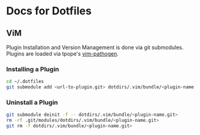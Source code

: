# Docs for Dotfiles

## ViM

Plugin Installation and Version Management is done via git submodules.
Plugins are loaded via tpope's [vim-pathogen](https://github.com/tpope/vim-pathogen).

### Installing a Plugin

```sh
cd ~/.dotfiles
git submodule add <url-to-plugin.git> dotdirs/.vim/bundle/<plugin-name.git>
```

### Uninstall a Plugin

```sh
git submodule deinit -f -- dotdirs/.vim/bundle/<plugin-name.git>
rm -rf .git/modules/dotdirs/.vim/bundle/<plugin-name.git>
git rm -f dotdirs/.vim/bundle/<plugin-name.git>
```